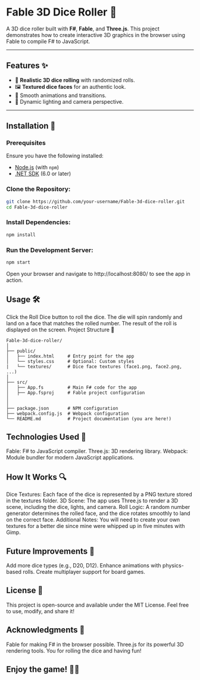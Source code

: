 # Fable 3D Dice Roller 🎲

A 3D dice roller built with **F#**, **Fable**, and **Three.js**. This project demonstrates how to create interactive 3D graphics in the browser using Fable to compile F# to JavaScript.

---

## Features ✨

- 🎲 **Realistic 3D dice rolling** with randomized rolls.
- 🖼️ **Textured dice faces** for an authentic look.
- 📸 Smooth animations and transitions.
- 🔦 Dynamic lighting and camera perspective.

---

## Installation 🚀

### Prerequisites

Ensure you have the following installed:

- [Node.js](https://nodejs.org/) (with `npm`)
- [.NET SDK](https://dotnet.microsoft.com/) (6.0 or later)

### Clone the Repository:

```bash
git clone https://github.com/your-username/Fable-3d-dice-roller.git
cd Fable-3d-dice-roller
```

### Install Dependencies:

```bash
npm install
```

### Run the Development Server:

```bash
npm start
```

Open your browser and navigate to http://localhost:8080/ to see the app in action.

## Usage 🛠️

Click the Roll Dice button to roll the dice.
The die will spin randomly and land on a face that matches the rolled number.
The result of the roll is displayed on the screen.
Project Structure 📂

```
Fable-3d-dice-roller/
│
├── public/
│   ├── index.html     # Entry point for the app
│   └── styles.css     # Optional: Custom styles
|   └── textures/      # Dice face textures (face1.png, face2.png, ...)
│
├── src/
│   ├── App.fs         # Main F# code for the app
│   ├── App.fsproj     # Fable project configuration
│
│
├── package.json       # NPM configuration
├── webpack.config.js  # Webpack configuration
└── README.md          # Project documentation (you are here!)
```

## Technologies Used 🧰

Fable: F# to JavaScript compiler.
Three.js: 3D rendering library.
Webpack: Module bundler for modern JavaScript applications.

## How It Works 🔍

Dice Textures: Each face of the dice is represented by a PNG texture stored in the textures folder.
3D Scene: The app uses Three.js to render a 3D scene, including the dice, lights, and camera.
Roll Logic: A random number generator determines the rolled face, and the dice rotates smoothly to land on the correct face.
Additional Notes: You will need to create your own textures for a better die since mine were whipped up in five minutes with Gimp.

## Future Improvements 🚀

Add more dice types (e.g., D20, D12).
Enhance animations with physics-based rolls.
Create multiplayer support for board games.

## License 📄

This project is open-source and available under the MIT License. Feel free to use, modify, and share it!

## Acknowledgments 🙌

Fable for making F# in the browser possible.
Three.js for its powerful 3D rendering tools.
You for rolling the dice and having fun!

## Enjoy the game! 🎲✨

